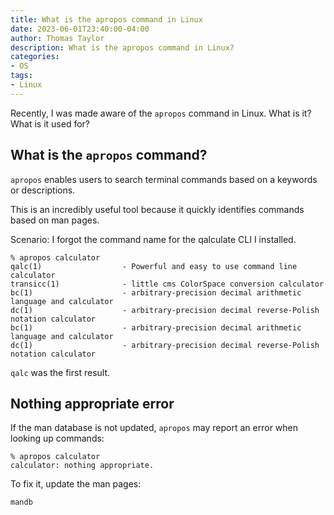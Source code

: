 ```yaml
---
title: What is the apropos command in Linux
date: 2023-06-01T23:40:00-04:00
author: Thomas Taylor
description: What is the apropos command in Linux?
categories:
- OS
tags:
- Linux
---
```


Recently, I was made aware of the `apropos` command in Linux. What is it? What is it used for?

## What is the `apropos` command?

`apropos` enables users to search terminal commands based on a keywords or descriptions. 

This is an incredibly useful tool because it quickly identifies commands based on man pages.

Scenario: I forgot the command name for the qalculate CLI I installed.

```shell
% apropos calculator
qalc(1)                  - Powerful and easy to use command line calculator
transicc(1)              - little cms ColorSpace conversion calculator
bc(1)                    - arbitrary-precision decimal arithmetic language and calculator
dc(1)                    - arbitrary-precision decimal reverse-Polish notation calculator
bc(1)                    - arbitrary-precision decimal arithmetic language and calculator
dc(1)                    - arbitrary-precision decimal reverse-Polish notation calculator
```

`qalc` was the first result.

## Nothing appropriate error

If the man database is not updated, `apropos` may report an error when looking up commands:

```shell
% apropos calculator
calculator: nothing appropriate.
```

To fix it, update the man pages:

```shell
mandb
```
